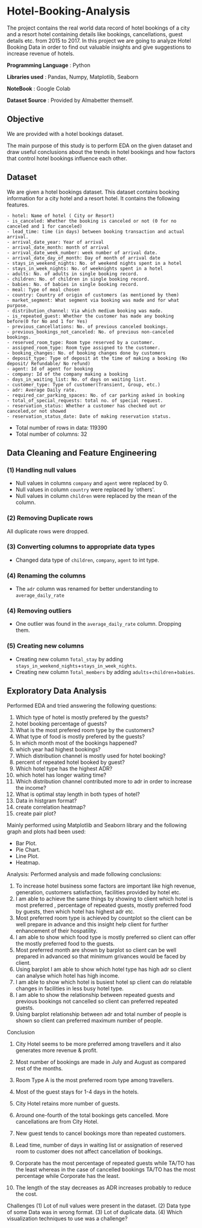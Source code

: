 # Hotel-Booking-Analysis
The project contains the real world data record of hotel bookings of a city and a resort hotel containing details like bookings, cancellations, guest details etc. from 2015 to 2017. In this project we are going to analyze Hotel Booking Data in order to find out valuable insights and give suggestions to increase revenue of hotels.

**Programming Language** : Python

**Libraries used** : Pandas, Numpy, Matplotlib, Seaborn

**NoteBook** : Google Colab

**Dataset Source** : Provided by Almabetter themself.

## Objective
We are provided with a hotel bookings dataset.

The main purpose of this study is to perform EDA on the given dataset and draw useful conclusions about the trends in hotel bookings and how factors that control hotel bookings influence each other.

## Dataset 
We are given a hotel bookings dataset. This dataset contains booking information for a city hotel and a resort hotel. It contains the following features.
```
- hotel: Name of hotel ( City or Resort)
- is_canceled: Whether the booking is canceled or not (0 for no canceled and 1 for canceled)
- lead_time: time (in days) between booking transaction and actual arrival.
- arrival_date_year: Year of arrival
- arrival_date_month: month of arrival
- arrival_date_week_number: week number of arrival date.
- arrival_date_day_of_month: Day of month of arrival date
- stays_in_weekend_nights: No. of weekend nights spent in a hotel
- stays_in_week_nights: No. of weeknights spent in a hotel
- adults: No. of adults in single booking record.
- children: No. of children in single booking record.
- babies: No. of babies in single booking record. 
- meal: Type of meal chosen 
- country: Country of origin of customers (as mentioned by them)
- market_segment: What segment via booking was made and for what purpose.
- distribution_channel: Via which medium booking was made.
- is_repeated_guest: Whether the customer has made any booking before(0 for No and 1 for Yes)
- previous_cancellations: No. of previous canceled bookings.
- previous_bookings_not_canceled: No. of previous non-canceled bookings.
- reserved_room_type: Room type reserved by a customer.
- assigned_room_type: Room type assigned to the customer.
- booking_changes: No. of booking changes done by customers
- deposit_type: Type of deposit at the time of making a booking (No deposit/ Refundable/ No refund)
- agent: Id of agent for booking
- company: Id of the company making a booking
- days_in_waiting_list: No. of days on waiting list.
- customer_type: Type of customer(Transient, Group, etc.)
- adr: Average Daily rate.
- required_car_parking_spaces: No. of car parking asked in booking
- total_of_special_requests: total no. of special request.
- reservation_status: Whether a customer has checked out or canceled,or not showed 
- reservation_status_date: Date of making reservation status.
```

- Total number of rows in data: 119390
- Total number of columns: 32

## Data Cleaning and Feature Engineering

### (1) Handling null values
- Null values in columns `company` and `agent` were replaced by 0.
- Null values in column `country` were replaced by 'others'.
- Null values in column `children` were replaced by the mean of the column.

### (2) Removing Duplicate rows
All duplicate rows were dropped.

### (3) Converting columns to appropriate data types

- Changed data type of `children`, `company`, `agent` to int type.
### (4) Renaming the columns

- The `adr` column was renamed for better understanding to `average_daily_rate`

### (4) Removing outliers
- One outlier was found in the `average_daily_rate` column. Dropping them.

### (5) Creating new columns
- Creating new column `Total_stay` by adding `stays_in_weekend_nights`+`stays_in_week_nights`.
- Creating new column `Total_members` by adding `adults`+`children`+`babies`.

## Exploratory Data Analysis

Performed EDA and tried answering the following questions:
 1) Which type of hotel is mostly prefered by the guests?
2) hotel booking percentage of guests?
3) What is the most prefered room type by the customers?
4) What type of food is mostly prefered by the guests?
5) In which month most of the bookings happened?
6) which year had highest bookings?
7) Which distribution channel is mostly used for hotel booking?
8) percent of repeated hotel booked by guest?
9) Which hotel type has the highest ADR?
10) which hotel has longer waiting time?
11) Which distribution channel contributed more to adr in order to increase the income?
12) What is optimal stay length in both types of hotel?
13) Data in histgram format?
14) create correlation heatmap?
15) create pair plot?
 
 
Mainly performed using Matplotlib and Seaborn library and the following graph and plots had been used:
   - Bar Plot.
   - Pie Chart.
   - Line Plot.
   - Heatmap.

Analysis:
Performed analysis and made following conclusions:
   1) To increase hotel business some factors are important like high revenue, generation, customers 
   satisfaction, facilities provided by hotel etc.
   2) I am able to achieve the same things by showing to client which hotel is most preferred , percentage of 
    repeated guests, mostly preferred food by guests, then which hotel has highest adr etc.
   3) Most preferred room type is achieved by countplot so the client can be well prepare in advance and this 
    insight help client for further enhancement of their hospatility.
   4) I am able to show which food type is mostly preferred so client can offer the mostly preferred food to 
    the guests.
   5) Most preferred month are shown by barplot so client can be well prepared in advanced so that minimum 
     grivances would be faced by client.
   6) Using barplot I am able to show which hotel type has high adr so client can analyse which hotel has 
     high income.
   7) I am able to show which hotel is busiest hotel sp client can do relatable changes in facilities in less 
    busy hotel type.
   8) I am able to show the relationship between repeated guests and previous bookings not cancelled so 
      client can preferred repeated guests.
   9) Using barplot relationship between adr and total number of people is shown so client can preferred 
      maximum number of people.

Conclusion
1) City Hotel seems to be more preferred among travellers and it also generates more revenue & profit.

2) Most number of bookings are made in July and August as compared rest of the months.

3) Room Type A is the most preferred room type among travellers.

4) Most of the guest stays for 1-4 days in the hotels.

5) City Hotel retains more number of guests.

6) Around one-fourth of the total bookings gets cancelled. More cancellations are from City Hotel.

7) New guest tends to cancel bookings more than repeated customers.

8) Lead time, number of days in waiting list or assignation of reserved room to customer does not affect cancellation of bookings.

9) Corporate has the most percentage of repeated guests while TA/TO has the least whereas in the case of cancelled bookings TA/TO has the most percentage while Corporate has the least.

10) The length of the stay decreases as ADR increases probably to reduce the cost.
    
Challenges
(1) Lot of null values were present in the dataset.
(2) Data type of some Data was in wrong format.
(3) Lot of duplicate data.
(4) Which visualization techniques to use was a challenge?
